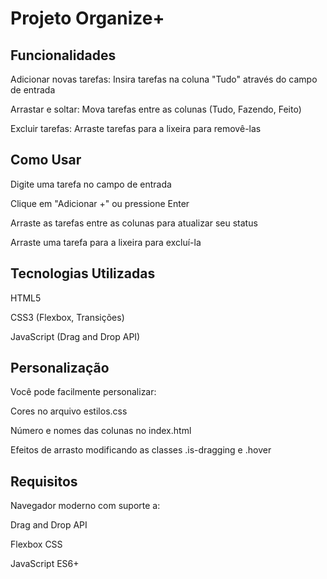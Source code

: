 # Projeto Organize+


## Funcionalidades
Adicionar novas tarefas: Insira tarefas na coluna "Tudo" através do campo de entrada

Arrastar e soltar: Mova tarefas entre as colunas (Tudo, Fazendo, Feito)

Excluir tarefas: Arraste tarefas para a lixeira para removê-las

## Como Usar
Digite uma tarefa no campo de entrada

Clique em "Adicionar +" ou pressione Enter

Arraste as tarefas entre as colunas para atualizar seu status

Arraste uma tarefa para a lixeira para excluí-la

## Tecnologias Utilizadas
HTML5

CSS3 (Flexbox, Transições)

JavaScript (Drag and Drop API)

## Personalização
Você pode facilmente personalizar:

Cores no arquivo estilos.css

Número e nomes das colunas no index.html

Efeitos de arrasto modificando as classes .is-dragging e .hover

## Requisitos
Navegador moderno com suporte a:

Drag and Drop API

Flexbox CSS

JavaScript ES6+
